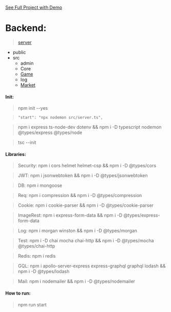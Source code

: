 [See Full Project with Demo](https://github.com/barkand/Gatsby_Footballiga)

# Backend:

> [server](https://github.com/barkand/Node_Template)

- public
- src
  - admin
  - Core
  - [Game](https://github.com/barkand/Node_Footballiga_Game)
  - log
  - [Market](https://github.com/barkand/Node_Market)

#### Init:

> npm init --yes

>     "start": "npx nodemon src/server.ts",

> npm i express ts-node-dev dotenv && npm i -D typescript nodemon @types/express @types/node

> tsc --init

#### Libraries:

> Security: npm i cors helmet helmet-csp && npm i -D @types/cors

> JWT: npm i jsonwebtoken && npm i -D @types/jsonwebtoken

> DB: npm i mongoose

> Req: npm i compression && npm i -D @types/compression

> Cookie: npm i cookie-parser && npm i -D @types/cookie-parser

> ImageRest: npm i express-form-data && npm i -D @types/express-form-data

> Log: npm i morgan winston && npm i -D @types/morgan

> Test: npm i -D chai mocha chai-http && npm i -D @types/mocha @types/chai-http

> Redis: npm i redis

> GQL: npm i apollo-server-express express-graphql graphql lodash && npm i -D @types/lodash

> Mail: npm i nodemailer && npm i -D @types/nodemailer

#### How to run:

> npm run start
